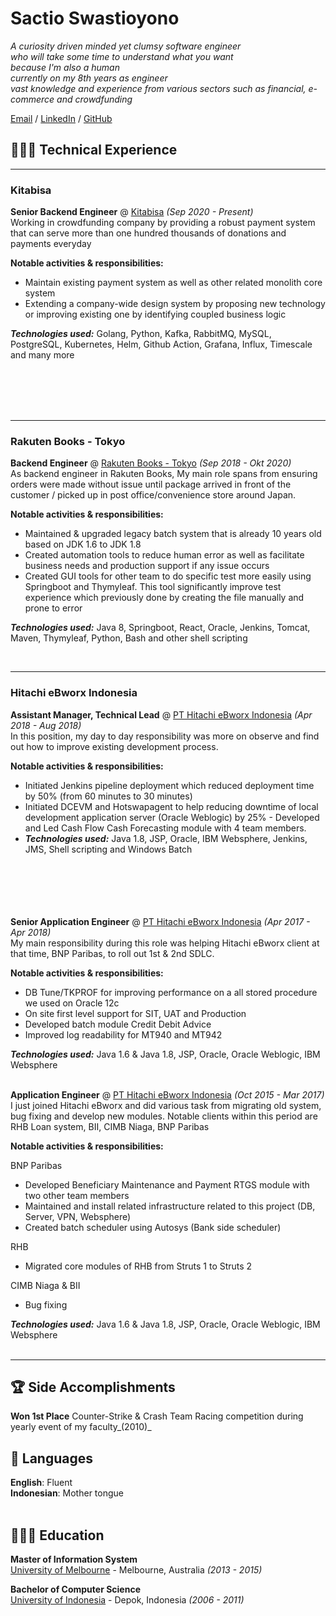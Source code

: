 # Sactio Swastioyono

_A curiosity driven minded yet clumsy software engineer_ 
<br> _who will take some time to understand what you want_
<br> _because I'm also a human_
<br> _currently on my 8th years as engineer
<br> vast knowledge and experience from various sectors such as financial, e-commerce and crowdfunding_ <br>

[Email](mailto:email.tyo@gmail.com) / [LinkedIn](https://www.linkedin.com/in/sactio-swastioyono/)
/ [GitHub](https://github.com/sswastioyono18/)

## 👩🏼‍💻 Technical Experience

<hr>
<h3>Kitabisa </h3>

**Senior Backend Engineer** @ [Kitabisa](https://kitabisa.com/) _(Sep 2020 - Present)_ <br>
Working in crowdfunding company by providing a robust payment system that can serve more than one hundred thousands of
donations and payments everyday 

<b> Notable activities & responsibilities:</b>

- Maintain existing payment system as well as other related monolith core system
- Extending a company-wide design system by proposing new technology or improving existing one by identifying coupled
  business logic

**_Technologies used:_** Golang, Python, Kafka, RabbitMQ, MySQL, PostgreSQL, Kubernetes, Helm, Github Action, Grafana,
  Influx, Timescale and many more
  <br><br>

<br><br><br>
<hr>
<h3> Rakuten Books - Tokyo </h3>

**Backend Engineer** @ [Rakuten Books - Tokyo](https://books.rakuten.co.jp/) _(Sep 2018 - Okt 2020)_ <br>
As backend engineer in Rakuten Books, My main role spans from ensuring orders were made without issue until package arrived in
front of the customer / picked up in post office/convenience store around Japan.

<b> Notable activities & responsibilities:</b>

- Maintained & upgraded legacy batch system that is already 10 years old based on JDK 1.6 to JDK 1.8
- Created automation tools to reduce human error as well as facilitate business needs and production support if any
  issue occurs
- Created GUI tools for other team to do specific test more easily using Springboot and Thymyleaf. This tool
  significantly improve test experience which previously done by creating the file manually and prone to error

**_Technologies used:_** Java 8, Springboot, React, Oracle, Jenkins, Tomcat, Maven, Thymyleaf, Python, Bash and other shell scripting

<br>
<hr>
<h3> Hitachi eBworx Indonesia </h3>

**Assistant Manager, Technical Lead** @ [PT Hitachi eBworx Indonesia](http://www.hitachi-ebworx.com/) _(Apr 2018 - Aug
2018)_ <br>
In this position, my day to day responsibility was more on observe and find out how to improve existing development
process.

<b> Notable activities & responsibilities:</b>

- Initiated Jenkins pipeline deployment which reduced deployment time by 50% (from 60 minutes to 30 minutes)
- Initiated DCEVM and Hotswapagent to help reducing downtime of local development application server (Oracle Weblogic)
by 25% - Developed and Led Cash Flow Cash Forecasting module with 4 team members. 
- **_Technologies used:_** Java 1.8, JSP, Oracle, IBM Websphere, Jenkins, JMS, Shell scripting and Windows Batch
<br><br>

<br><br><br><br>
**Senior Application Engineer** @ [PT Hitachi eBworx Indonesia](http://www.hitachi-ebworx.com/) _(Apr 2017 - Apr
2018)_ <br>
My main responsibility during this role was helping Hitachi eBworx client at that time, BNP Paribas, to roll out 1st & 2nd SDLC.

<b> Notable activities & responsibilities:</b>

- DB Tune/TKPROF for improving performance on a all stored procedure we used on Oracle 12c
- On site first level support for SIT, UAT and Production
- Developed batch module Credit Debit Advice
- Improved log readability for MT940 and
  MT942

**_Technologies used:_** Java 1.6 & Java 1.8, JSP, Oracle, Oracle Weblogic, IBM Websphere
  <br><br>
  

**Application Engineer** @ [PT Hitachi eBworx Indonesia](http://www.hitachi-ebworx.com/) _(Oct 2015 - Mar
2017)_ <br>
I just joined Hitachi eBworx and did various task from migrating old system, bug fixing and develop new modules. Notable clients within this period are RHB Loan system, BII, CIMB Niaga, BNP Paribas 

<b> Notable activities & responsibilities:</b>

BNP Paribas
- Developed Beneficiary Maintenance and Payment RTGS module with two other team members
- Maintained and install related infrastructure related to this project (DB, Server, VPN, Websphere)
- Created batch scheduler using Autosys (Bank side scheduler)
  
RHB
- Migrated core modules of RHB from Struts 1 to Struts 2

CIMB Niaga & BII
- Bug fixing
  

**_Technologies used:_** Java 1.6 & Java 1.8, JSP, Oracle, Oracle Weblogic, IBM Websphere
  <br><br>


<hr> 

## 🏆 Side Accomplishments

**Won 1st Place** Counter-Strike & Crash Team Racing competition during yearly event of my faculty_(2010)_ <br>

## 💬 Languages

**English**: Fluent <br>
**Indonesian**: Mother tongue
<br><br>

## 👩🏼‍🎓 Education

**Master of Information System** <br>
[University of Melbourne](https://www.unimelb.edu.au/) - Melbourne, Australia _(2013 - 2015)_

**Bachelor of Computer Science** <br>
[University of Indonesia](https://www.ui.ac.id/en/) - Depok, Indonesia _(2006 - 2011)_